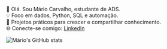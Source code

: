 👋 Olá. Sou Mário Carvalho, estudante de ADS.  
💡 Foco em dados, Python, SQL e automação.  
🚀 Projetos práticos para crescer e compartilhar conhecimento.  
🌐 Conecte-se comigo: [LinkedIn](www.linkedin.com/in/mario-carvalho-2b4148389)

![Mário's GitHub stats](https://github-readme-stats.vercel.app/api?username=mariocarvalho144&show_icons=true&theme=tokyonight)


